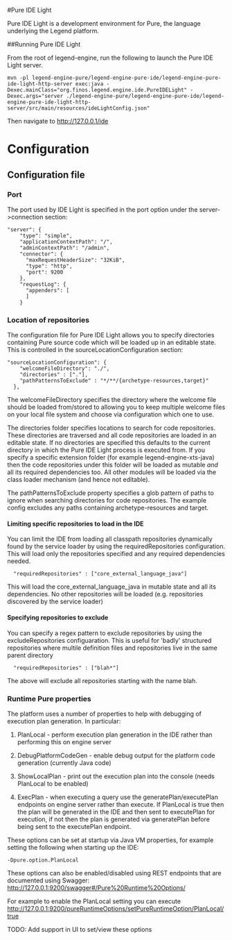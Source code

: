 #Pure IDE Light

Pure IDE Light is a development environment for Pure, the language underlying the Legend platform.


##Running Pure IDE Light

From the root of legend-engine, run the following to launch the Pure IDE Light server.

```
mvn -pl legend-engine-pure/legend-engine-pure-ide/legend-engine-pure-ide-light-http-server exec:java -Dexec.mainClass="org.finos.legend.engine.ide.PureIDELight" -Dexec.args="server ./legend-engine-pure/legend-engine-pure-ide/legend-engine-pure-ide-light-http-server/src/main/resources/ideLightConfig.json"
```

Then navigate to http://127.0.0.1/ide

# Configuration
## Configuration file
### Port
The port used by IDE Light is specified in the port option under the server->connection section:
```
"server": {
    "type": "simple",
    "applicationContextPath": "/",
    "adminContextPath": "/admin",
    "connector": {
      "maxRequestHeaderSize": "32KiB",
      "type": "http",
      "port": 9200
    },
    "requestLog": {
      "appenders": [
      ]
    }
```

### Location of repositories

The configuration file for Pure IDE Light
allows you to specify directories containing Pure source code which
will be loaded up in an editable state.  This is controlled in the
sourceLocationConfiguration section:

```
"sourceLocationConfiguration": {
    "welcomeFileDirectory": "./",
    "directories" : ["."],
    "pathPatternsToExclude" : "*/**/{archetype-resources,target}"
  },
```

The welcomeFileDirectory specifies the directory where the welcome
file should be loaded from/stored to allowing you to keep multiple
welcome files on your local file system and choose via configuration
which one to use.

The directories folder specifies locations to search for code
repositories. These directories are traversed and all code
repositories are loaded in an editable state.  If no directories are
specified this defaults to the current directory in which the Pure IDE
Light process is executed from.  If you specify a specific extension
folder (for example legend-engine-xts-java) then the code repositories
under this folder will be loaded as mutable *and* all its required
dependencies too.  All other modules will be loaded via the class
loader mechanism (and hence not editable).

The pathPatternsToExclude property specifies a glob pattern of paths to ignore when searching directories for code repositories.
The example config excludes any paths containing archetype-resources and target.

#### Limiting specific repositories to load in the IDE

You can limit the IDE from loading all classpath repositories
dynamically found by the service loader by using the
requiredRepositories configuration.  This will load only the
repositories specified and any required dependencies needed.

```
  "requiredRepositories" : ["core_external_language_java"]
```

This will load the core_external_language_java in mutable state and
all its dependencies. No other repositories will be loaded
(e.g. repositories discovered by the service loader)

#### Specifying repositories to exclude

You can specify a regex pattern to exclude repositories by using the excludeRepositories configuaration.
This is useful for 'badly' structured repositories where multile definition files and repositories live in the same parent directory

```
  "requiredRepositories" : ["blah*"]
```

The above will exclude all repositories starting with the name blah.

### Runtime Pure properties

The platform uses a number of properties to help with debugging of
execution plan generation.  In particular:

1. PlanLocal - perform execution plan generation in the IDE rather
   than performing this on engine server

2. DebugPlatformCodeGen - enable debug output for the platform code
   generation (currently Java code)

3. ShowLocalPlan - print out the execution plan into the console
   (needs PlanLocal to be enabled)

4. ExecPlan - when executing a query use the generatePlan/executePlan
   endpoints on engine server rather than execute. If PlanLocal is true
   then the plan will be generated in the IDE and then sent to
   executePlan for execution, if not then the plan is generated via
   generatePlan before being sent to the executePlan endpoint.

These options can be set at startup via Java VM properties, for
example setting the following when starting up the IDE:

```
-Dpure.option.PlanLocal
```

These options can also be enabled/disabled using REST endpoints that are documented using Swagger: http://127.0.0.1:9200/swagger#/Pure%20Runtime%20Options/

For example to enable the PlanLocal setting you can execute
http://127.0.0.1:9200/pureRuntimeOptions/setPureRuntimeOption/PlanLocal/true

TODO: Add support in UI to set/view these options